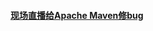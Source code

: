 
#### [现场直播给Apache Maven修bug](https://xiedaimala.com/tasks/6f6ca931-7a2b-449e-a4c2-5a37dc7989b6/video_tutorials/971cfb64-4041-4b9d-908a-1e0f2a9f469f)

